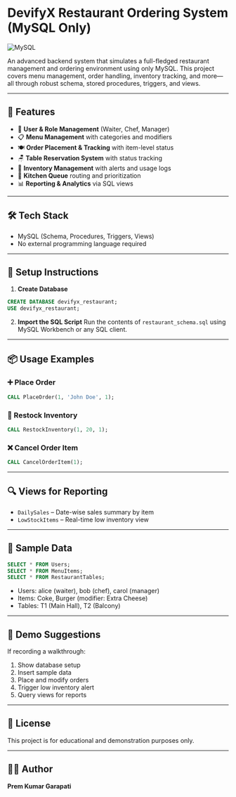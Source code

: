 # DevifyX Restaurant Ordering System (MySQL Only)

![MySQL](https://img.shields.io/badge/database-MySQL-blue.svg)

An advanced backend system that simulates a full-fledged restaurant management and ordering environment using only MySQL. This project covers menu management, order handling, inventory tracking, and more—all through robust schema, stored procedures, triggers, and views.

---

## 🚀 Features

* 🔐 **User & Role Management** (Waiter, Chef, Manager)
* 📋 **Menu Management** with categories and modifiers
* 🍽️ **Order Placement & Tracking** with item-level status
* 🪑 **Table Reservation System** with status tracking
* 🥫 **Inventory Management** with alerts and usage logs
* 🔧 **Kitchen Queue** routing and prioritization
* 📊 **Reporting & Analytics** via SQL views

---

## 🛠️ Tech Stack

* MySQL (Schema, Procedures, Triggers, Views)
* No external programming language required

---

## 🧰 Setup Instructions

1. **Create Database**

```sql
CREATE DATABASE devifyx_restaurant;
USE devifyx_restaurant;
```

2. **Import the SQL Script**
   Run the contents of `restaurant_schema.sql` using MySQL Workbench or any SQL client.

---

## 📦 Usage Examples

### ➕ Place Order

```sql
CALL PlaceOrder(1, 'John Doe', 1);
```

### 🔄 Restock Inventory

```sql
CALL RestockInventory(1, 20, 1);
```

### ❌ Cancel Order Item

```sql
CALL CancelOrderItem(1);
```

---

## 🔍 Views for Reporting

* `DailySales` – Date-wise sales summary by item
* `LowStockItems` – Real-time low inventory view

---

## 🧪 Sample Data

```sql
SELECT * FROM Users;
SELECT * FROM MenuItems;
SELECT * FROM RestaurantTables;
```

* Users: alice (waiter), bob (chef), carol (manager)
* Items: Coke, Burger (modifier: Extra Cheese)
* Tables: T1 (Main Hall), T2 (Balcony)

---

## 📸 Demo Suggestions

If recording a walkthrough:

1. Show database setup
2. Insert sample data
3. Place and modify orders
4. Trigger low inventory alert
5. Query views for reports

---

## 📄 License

This project is for educational and demonstration purposes only.

---

## 👨‍💻 Author

**Prem Kumar Garapati**
